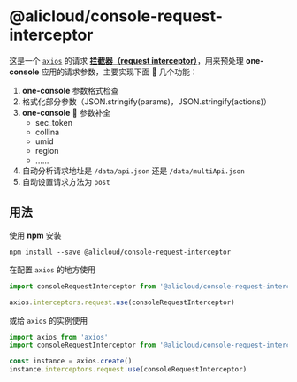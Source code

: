# @alicloud/console-request-interceptor

这是一个 [`axios`](https://github.com/axios/axios) 的请求 **[拦截器（request interceptor）](https://github.com/axios/axios#interceptors)**，用来预处理 **one-console** 应用的请求参数，主要实现下面  几个功能：

1. **one-console** 参数格式检查
2. 格式化部分参数（JSON.stringify(params)，JSON.stringify(actions)）
3. **one-console**  参数补全
   - sec_token
   - collina
   - umid
   - region
   - ......
4. 自动分析请求地址是 `/data/api.json` 还是 `/data/multiApi.json`
5. 自动设置请求方法为 `post`

## 用法

使用 **npm** 安装

```
npm install --save @alicloud/console-request-interceptor
```

在配置 `axios` 的地方使用

```js
import consoleRequestInterceptor from '@alicloud/console-request-interceptor'

axios.interceptors.request.use(consoleRequestInterceptor)
```

或给 `axios` 的实例使用

```js
import axios from 'axios'
import consoleRequestInterceptor from '@alicloud/console-request-interceptor'

const instance = axios.create()
instance.interceptors.request.use(consoleRequestInterceptor)
```
